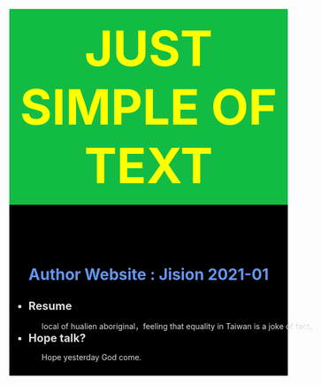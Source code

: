 <div style="background-color:black;">
    <h1 style="background-color:#12BC44;color:yellow;font-weight:bold;font-size:88px;text-align:center;padding:18px;">JUST SIMPLE OF TEXT</h1>
    <div style="display:inline-block;">
    <div style="width:900px;padding:1px;margin:10px;display:inline-block;vertical-align:top;line;color:gainsboro"><ul>
        <h3 style="color:cornflowerblue;font-size:28px">Author Website : Jision  2021-01</h3>
        <li style="font-size:20PX"><b>Resume</b></li>
        <ol>local of hualien aboriginal，feeling that equality in Taiwan is a joke of fact。</ol>
        <li style="font-size:20PX"><b>Hope talk?</b></li>
        <ol>Hope yesterday God come.</ol>
